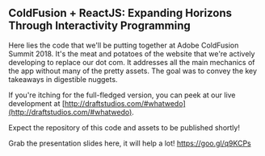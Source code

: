 ## ColdFusion + ReactJS: Expanding Horizons Through Interactivity Programming

Here lies the code that we'll be putting together at Adobe ColdFusion Summit 2018. It's the meat and potatoes of the website that we're actively developing to replace our dot com. It addresses all the main mechanics of the app without many of the pretty assets. The goal was to convey the key takeaways in digestible nuggets.

If you're itching for the full-fledged version, you can peek at our live development at [http://draftstudios.com/#whatwedo](http://draftstudios.com/#whatwedo).

Expect the repository of this code and assets to be published shortly!

Grab the presentation slides here, it will help a lot! https://goo.gl/q9KCPs
